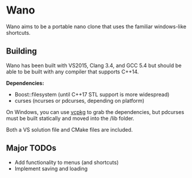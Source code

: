 Wano
====
Wano aims to be a portable nano clone that uses the familiar windows-like shortcuts.

Building
--------
Wano has been built with VS2015, Clang 3.4, and GCC 5.4 but should be able to be built with any compiler that supports C++14.

**Dependencies:**
- Boost::filesystem (until C++17 STL support is more widespread)
- curses (ncurses or pdcurses, depending on platform)

On Windows, you can use [vcpkg](https://github.com/Microsoft/vcpkg) to grab the dependencies, but pdcurses must be built statically and moved into the /lib folder.

Both a VS solution file and CMake files are included.

Major TODOs
-----------
* Add functionality to menus (and shortcuts)
* Implement saving and loading
